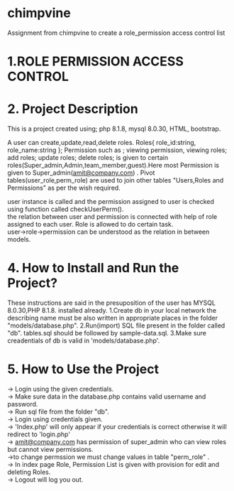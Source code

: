 # chimpvine
Assignment from chimpvine to create a role_permission access control list

# 1.ROLE PERMISSION ACCESS CONTROL
 

# 2. Project Description
This is a project created using;
php 8.1.8,
mysql 8.0.30,
HTML,
bootstrap.

A user can create,update,read,delete roles.
Roles{
      role_id:string,
      role_name:string
      };
Permission such as ;
  viewing permission,
  viewing roles;
  add roles;
  update roles;
  delete roles;
is given to certain roles(Super_admin,Admin,team_member,guest).Here most 
Permission is given to Super_admin(amit@company.com) .
Pivot tables(user_role,perm_role) are used to join other tables "Users,Roles and Permissions"
as per the wish required.

user instance is called and the permission assigned to user is checked using function called checkUserPerm().<br>
the relation between user and permission is connected with help of role assigned to each user. Role is allowed to do certain task.<br>
user->role->permission can be understood as the relation in between models.

  


# 4. How to Install and Run the Project?
These instructions are said in the presuposition of the user has MYSQL 8.0.30,PHP 8.1.8. installed already.
1.Create db in your local network the describing name must be also written in appropriate places in the folder "models/database.php".
2.Run(import) SQL file present in the folder called "db". tables.sql should be followed by sample-data.sql.
3.Make sure creadentials of db is valid in 'models/database.php'.



# 5. How to Use the Project
-> Login using the given credentials.<br>
-> Make sure data in the database.php contains valid username and password. <br>
-> Run sql file from the folder "db".<br>
-> Login using credentials given.<br>
-> 'Index.php' will only appear if your credentials is correct otherwise it will redirect to 'login.php'<br>
-> amit@company.com has permission of super_admin who can view roles but cannot view permissions.<br>
->to change permssion we must change values in table "perm_role" . <br>
-> In index page Role, Permission List is given with provision for edit and deleting Roles.<br>
-> Logout will log you out.


